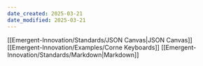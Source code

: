 ```yaml
---
date_created: 2025-03-21
date_modified: 2025-03-21
---
```


[[Emergent-Innovation/Standards/JSON Canvas|JSON Canvas]]
[[Emergent-Innovation/Examples/Corne Keyboards]]
[[Emergent-Innovation/Standards/Markdown|Markdown]]
